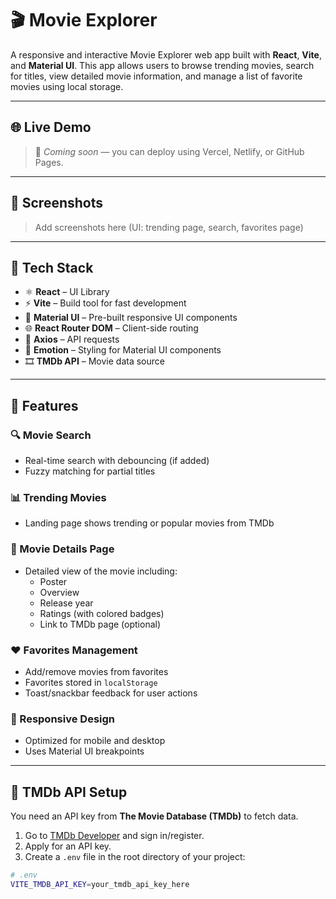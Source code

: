 # 🎬 Movie Explorer

A responsive and interactive Movie Explorer web app built with **React**, **Vite**, and **Material UI**. This app allows users to browse trending movies, search for titles, view detailed movie information, and manage a list of favorite movies using local storage.

---

## 🌐 Live Demo

> 🔗 _Coming soon_ — you can deploy using Vercel, Netlify, or GitHub Pages.

---

## 📸 Screenshots

> Add screenshots here (UI: trending page, search, favorites page)

---

## 🧰 Tech Stack

- ⚛️ **React** – UI Library
- ⚡ **Vite** – Build tool for fast development
- 🎨 **Material UI** – Pre-built responsive UI components
- 🌐 **React Router DOM** – Client-side routing
- 📡 **Axios** – API requests
- 💅 **Emotion** – Styling for Material UI components
- 🎞 **TMDb API** – Movie data source

---

## 🚀 Features

### 🔍 Movie Search
- Real-time search with debouncing (if added)
- Fuzzy matching for partial titles

### 📊 Trending Movies
- Landing page shows trending or popular movies from TMDb

### 🧾 Movie Details Page
- Detailed view of the movie including:
  - Poster
  - Overview
  - Release year
  - Ratings (with colored badges)
  - Link to TMDb page (optional)

### ❤️ Favorites Management
- Add/remove movies from favorites
- Favorites stored in `localStorage`
- Toast/snackbar feedback for user actions

### 📱 Responsive Design
- Optimized for mobile and desktop
- Uses Material UI breakpoints

---

## 🔑 TMDb API Setup

You need an API key from **The Movie Database (TMDb)** to fetch data.

1. Go to [TMDb Developer](https://www.themoviedb.org/settings/api) and sign in/register.
2. Apply for an API key.
3. Create a `.env` file in the root directory of your project:

```bash
# .env
VITE_TMDB_API_KEY=your_tmdb_api_key_here
